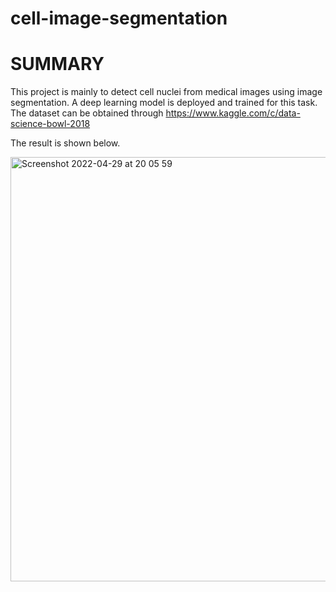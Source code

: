 # cell-image-segmentation

# SUMMARY

This project is mainly to detect cell nuclei from medical images using image segmentation. A deep learning model is deployed and trained for this task. The dataset can be obtained through https://www.kaggle.com/c/data-science-bowl-2018

The result is shown below.

<img width="679" alt="Screenshot 2022-04-29 at 20 05 59" src="https://user-images.githubusercontent.com/58509210/165941169-2a75ff9c-c904-43a1-8eba-8f085084701a.png">
